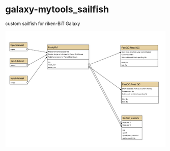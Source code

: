 # galaxy-mytools_sailfish
custom sailfish for riken-BiT Galaxy

![sailfish-WF](https://github.com/myoshimura080822/galaxy-mytools_sailfish/blob/master/images/BiT_sailfishWF_image.png)
